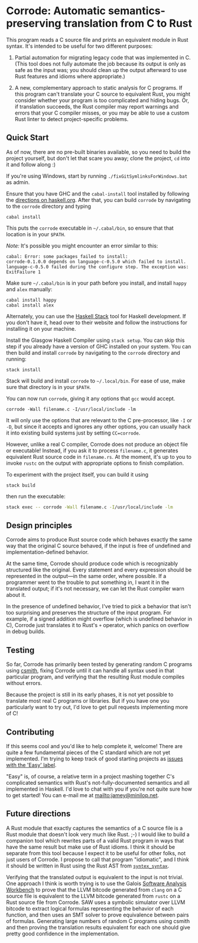 # Corrode: Automatic semantics-preserving translation from C to Rust

This program reads a C source file and prints an equivalent module in
Rust syntax. It's intended to be useful for two different purposes:

1. Partial automation for migrating legacy code that was implemented in
   C. (This tool does not fully automate the job because its output is
   only as safe as the input was; you should clean up the output
   afterward to use Rust features and idioms where appropriate.)

2. A new, complementary approach to static analysis for C programs. If
   this program can't translate your C source to equivalent Rust, you
   might consider whether your program is too complicated and hiding
   bugs. Or, if translation succeeds, the Rust compiler may report
   warnings and errors that your C compiler misses, or you may be able
   to use a custom Rust linter to detect project-specific problems.

## Quick Start

As of now, there are no pre-built binaries available, so you need to build the
project yourself, but don't let that scare you away; clone the project, `cd`
into it and follow along :)

If you're using Windows, start by running `./fixGitSymlinksForWindows.bat` as
admin.

Ensure that you have GHC and the `cabal-install` tool installed by following
the [directions on haskell.org](https://www.haskell.org/downloads#minimal).
After that, you can build `corrode` by navigating to the `corrode` directory
and typing

```
cabal install
```

This puts the `corrode` executable in `~/.cabal/bin`, so ensure that that
location is in your `$PATH`.

_Note:_ It's possible you might encounter an error similar to this:

```
cabal: Error: some packages failed to install:
corrode-0.1.0.0 depends on language-c-0.5.0 which failed to install.
language-c-0.5.0 failed during the configure step. The exception was:
ExitFailure 1
```

Make sure `~/.cabal/bin` is in your path before you install, and install
`happy` and `alex` manually:

```
cabal install happy
cabal install alex
```

Alternately, you can use the [Haskell Stack](http://haskellstack.org) tool
for Haskell development. If you don't have it, head over to their website
and follow the instructions for installing it on your machine.

Install the Glasgow Haskell Compiler using ```stack setup```. You can skip this
step if you already have a version of GHC installed on your system.
You can then build and install `corrode` by navigating to the `corrode`
directory and running:

```
stack install
```

Stack will build and install `corrode` to `~/.local/bin`. For ease of use, make
sure that directory is in your `$PATH`.

You can now run `corrode`, giving it any options that `gcc` would
accept.

```
corrode -Wall filename.c -I/usr/local/include -lm
```

It will only use the options that are relevant to the C pre-processor,
like `-I` or `-D`, but since it accepts and ignores any other options,
you can usually hack it into existing build systems just by setting
`CC=corrode`.

However, unlike a real C compiler, Corrode does not produce an object
file or executable! Instead, if you ask it to process `filename.c`, it
generates equivalent Rust source code in `filename.rs`. At the moment,
it's up to you to invoke `rustc` on the output with appropriate options
to finish compilation.

To experiment with the project itself, you can build it using

```
stack build
```

then run the executable:

```bash
stack exec -- corrode -Wall filename.c -I/usr/local/include -lm
```

## Design principles

Corrode aims to produce Rust source code which behaves exactly the same
way that the original C source behaved, if the input is free of
undefined and implementation-defined behavior.

At the same time, Corrode should produce code which is recognizably
structured like the original. Every statement and every expression
should be represented in the output&mdash;in the same order, where
possible. If a programmer went to the trouble to put something in, I
want it in the translated output; if it's not necessary, we can let the
Rust compiler warn about it.

In the presence of undefined behavior, I've tried to pick a behavior
that isn't too surprising and preserves the structure of the input
program. For example, if a signed addition might overflow (which is
undefined behavior in C), Corrode just translates it to Rust's `+`
operator, which panics on overflow in debug builds.

## Testing

So far, Corrode has primarily been tested by generating random C
programs using [csmith](https://github.com/csmith-project/csmith),
fixing Corrode until it can handle all syntax used in that particular
program, and verifying that the resulting Rust module compiles without
errors.

Because the project is still in its early phases, it is not yet possible
to translate most real C programs or libraries. But if you have one you
particularly want to try out, I'd love to get pull requests implementing
more of C!

## Contributing

If this seems cool and you'd like to help complete it, welcome! There
are quite a few fundamental pieces of the C standard which are not yet
implemented. I'm trying to keep track of good starting projects as
[issues with the 'Easy' label](https://github.com/jameysharp/corrode/issues?q=is%3Aissue+is%3Aopen+label%3Aeasy).

"Easy" is, of course, a relative term in a project mashing together C's
complicated semantics with Rust's not-fully-documented semantics and all
implemented in Haskell. I'd love to chat with you if you're not quite
sure how to get started! You can e-mail me at
<mailto:jamey@minilop.net>.

## Future directions

A Rust module that exactly captures the semantics of a C source file is
a Rust module that doesn't look very much like Rust. ;-) I would like to
build a companion tool which rewrites parts of a valid Rust program in
ways that have the same result but make use of Rust idioms. I think it
should be separate from this tool because I expect it to be useful for
other folks, not just users of Corrode. I propose to call that program
"idiomatic", and I think it should be written in Rust using the Rust AST
from [`syntex_syntax`](https://github.com/serde-rs/syntex).

Verifying that the translated output is equivalent to the input is not
trivial. One approach I think is worth trying is to use the Galois
[Software Analysis Workbench](http://saw.galois.com/) to prove that the
LLVM bitcode generated from `clang` on a C source file is equivalent to
the LLVM bitcode generated from `rustc` on a Rust source file from
Corrode. SAW uses a symbolic simulator over LLVM bitcode to extract
logical formulas representing the behavior of each function, and then
uses an SMT solver to prove equivalence between pairs of formulas.
Generating large numbers of random C programs using csmith and then
proving the translation results equivalent for each one should give
pretty good confidence in the implementation.
